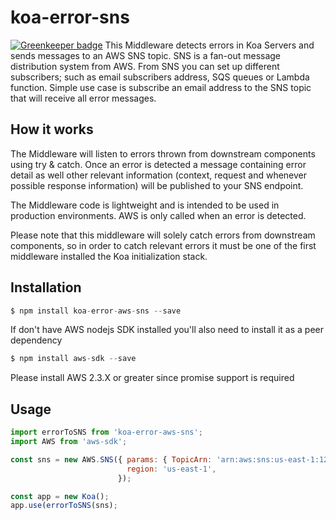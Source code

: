 # koa-error-sns

[![Greenkeeper badge](https://badges.greenkeeper.io/rturk/koa-error-aws-sns.svg)](https://greenkeeper.io/)
This Middleware detects errors in Koa Servers and sends messages to an AWS SNS topic. SNS is a fan-out message distribution system from AWS. From SNS you can set up different subscribers; such as email subscribers address, SQS queues or Lambda function. Simple use case is subscribe an email address to the SNS topic that will receive all error messages.

## How it works
The Middleware will listen to errors thrown from downstream components using try & catch. Once an error is detected a message containing error detail as well other relevant information (context, request and whenever possible response information) will be published to your SNS endpoint.

The Middleware code is lightweight and is intended to be used in production environments. AWS is only called when an error is detected.

Please note that this middleware will solely catch errors from downstream components, so in order to catch relevant errors it must be one of the first middleware installed the Koa initialization stack.


## Installation

```js
$ npm install koa-error-aws-sns --save
```

If don't have AWS nodejs SDK installed you'll also need to install it as a peer dependency

```js
$ npm install aws-sdk --save
```

Please install AWS 2.3.X or greater since promise support is required

## Usage
```js
import errorToSNS from 'koa-error-aws-sns';
import AWS from 'aws-sdk';

const sns = new AWS.SNS({ params: { TopicArn: 'arn:aws:sns:us-east-1:12345678910101:endpoint' },
                          region: 'us-east-1',
                        });

const app = new Koa();
app.use(errorToSNS(sns);
```
